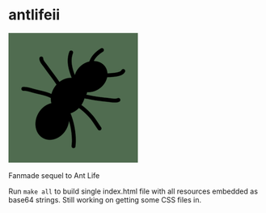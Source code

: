 # antlifeii
![Icon](icons/256.png)

Fanmade sequel to Ant Life

Run `make all` to build single index.html file with all resources embedded as base64 strings. Still working on getting some CSS files in.

